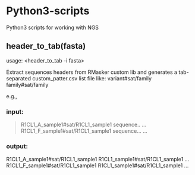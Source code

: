 # Python3-scripts
Python3 scripts for working with NGS

## header_to_tab(fasta)
usage: <header_to_tab -i fasta>

Extract sequences headers from RMasker custom lib and generates a tab-separated custom_patter.csv list file like:
variant#sat/family <tab> family#sat/family
  
e.g.,
### input:

>R1CL1_A_sample1#sat/R1CL1_sample1
sequence..
...
>R1CL1_F_sample1#sat/R1CL1_sample1
sequence...
...

### output:

R1CL1_A_sample1#sat/R1CL1_sample1	R1CL1_sample1#sat/R1CL1_sample1
...
R1CL1_F_sample1#sat/R1CL1_sample1 R1CL1_sample1#sat/R1CL1_sample1
...
